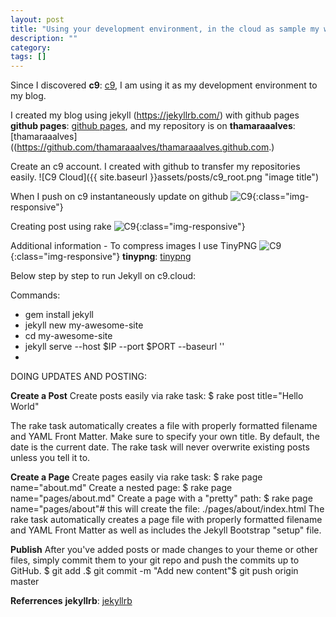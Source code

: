```yaml
---
layout: post
title: "Using your development environment, in the cloud as sample my website "
description: ""
category: 
tags: []
---
```


Since I discovered **c9**: [c9](https://c9.io/), I am using it as my development environment to my blog.

I created my blog using jekyll (https://jekyllrb.com/) with github pages **github pages**: [github pages](https://pages.github.com/), and
my repository is on **thamaraaalves**: [thamaraaalves]((https://github.com/thamaraaalves/thamaraaalves.github.com.)

Create an c9 account. I created with github to transfer my repositories easily. 
![C9 Cloud]({{ site.baseurl }}assets/posts/c9_root.png "image title")

When I push on c9 instantaneously update on github 
![C9](/assets/img/github_master_branch.png){:class="img-responsive"}

Creating post using rake
![C9](/assets/img/creating_post_rake.png){:class="img-responsive"}

Additional information - To compress images I use TinyPNG
![C9](../assets/img/compress_images_tinypng.png){:class="img-responsive"}
**tinypng**: [tinypng]( https://tinypng.com/)  

Below step by step to run Jekyll on c9.cloud:

Commands:
- gem install jekyll
- jekyll new my-awesome-site
- cd my-awesome-site
- jekyll serve --host $IP --port $PORT --baseurl ''
- 

DOING UPDATES AND POSTING:

**Create a Post**
Create posts easily via rake task:
$ rake post title="Hello World"

The rake task automatically creates a file with properly formatted filename and YAML Front Matter. Make sure to specify your own title. By default, the date is the current date.
The rake task will never overwrite existing posts unless you tell it to.

**Create a Page**
Create pages easily via rake task:
$ rake page name="about.md"
Create a nested page:
$ rake page name="pages/about.md"
Create a page with a "pretty" path:
$ rake page name="pages/about"# this will create the file: ./pages/about/index.html
The rake task automatically creates a page file with properly formatted filename and YAML Front Matter as well as includes the Jekyll Bootstrap "setup" file.

**Publish**
After you've added posts or made changes to your theme or other files, simply commit them to your git repo and push the commits up to GitHub.
$ git add .$ git commit -m "Add new content"$ git push origin master


**Referrences**
**jekyllrb**: [jekyllrb](https://jekyllrb.com/docs/github-pages/)